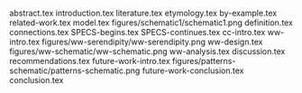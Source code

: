 abstract.tex
introduction.tex
literature.tex
etymology.tex
by-example.tex
related-work.tex
model.tex
figures/schematic1/schematic1.png
definition.tex
connections.tex
SPECS-begins.tex
SPECS-continues.tex
cc-intro.tex
ww-intro.tex
figures/ww-serendipity/ww-serendipity.png
ww-design.tex
figures/ww-schematic/ww-schematic.png
ww-analysis.tex
discussion.tex
recommendations.tex
future-work-intro.tex
figures/patterns-schematic/patterns-schematic.png
future-work-conclusion.tex
conclusion.tex

